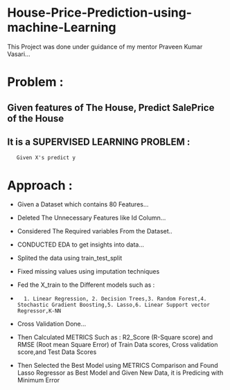 # House-Price-Prediction-using-machine-Learning

This Project was done under guidance of my mentor Praveen Kumar Vasari...

# Problem :
## Given features of The House, Predict SalePrice of the House
## It is a SUPERVISED LEARNING PROBLEM :
       Given X's predict y
    
# Approach :
  * Given a Dataset which contains 80 Features...
  * Deleted The Unnecessary Features like Id Column...
  * Considered The Required variables From the Dataset..
  * CONDUCTED EDA to get insights into data...
  * Splited the data using train_test_split
  * Fixed missing values using imputation techniques
  * Fed the X_train to the Different models such as :
  *       1. Linear Regression, 2. Decision Trees,3. Random Forest,4. Stochastic Gradient Boosting,5. Lasso,6. Linear Support vector Regressor,K-NN
  * Cross Validation Done...
  * Then Calculated METRICS Such as :
           R2_Score (R-Square score) and RMSE (Root mean Square Error) of Train Data scores, Cross validation score,and Test Data Scores
          
  * Then Selected the Best Model using METRICS Comparison and Found Lasso Regressor as Best Model and Given New Data, it is Predicing with Minimum Error
